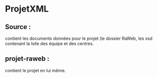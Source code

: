 # ProjetXML

## __Source__ :
contient les documents données pour le projet (le dossier RaWeb, les xsd contenant la lsite des équipe et des centres.
## __projet-raweb__ :
contient le projet en lui même.
